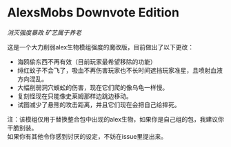 # AlexsMobs Downvote Edition
 
*消灭强度暴政  矿艺属于养老*

这是一个大力削弱alex生物模组强度的魔改版，目前做出了以下更改：
- 海鸥偷东西不再有效（目前玩家最希望移除的功能）
- 绯红蚊子不会飞了，吸血不再伤害玩家也不长时间遮挡玩家准星，且喷射血液方向混乱。
- 大幅削弱洞穴蜈蚣的伤害，现在它们爬的像乌龟一样慢。
- 复刻怪现在只能像史莱姆那样边跳边移动。
- 试图减少了悬熊的攻击距离，并且它们现在会把自己给摔死。

注：该模组仅用于替换整合包中出现的alex生物，如果你是自己组的包，我建议你干脆别装。<br>如果你有其他令你感到讨厌的设定，不妨在issue里提出来。